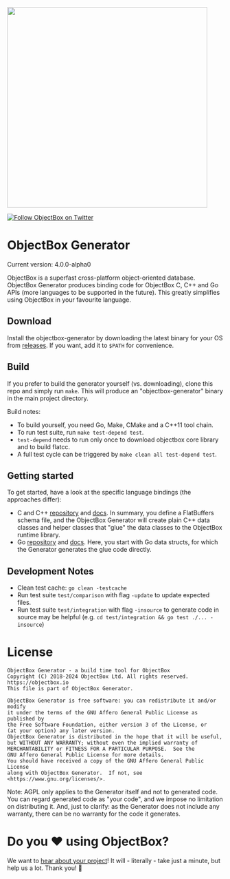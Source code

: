 <img width="466" src="https://raw.githubusercontent.com/objectbox/objectbox-java/master/logo.png">
<br/>

[![Follow ObjectBox on Twitter](https://img.shields.io/twitter/follow/ObjectBox_io.svg?style=flat-square&logo=twitter&color=fff)](https://twitter.com/ObjectBox_io)

# ObjectBox Generator

Current version: 4.0.0-alpha0

ObjectBox is a superfast cross-platform object-oriented database.
ObjectBox Generator produces binding code for ObjectBox C, C++ and Go APIs (more languages to be supported in the future).
This greatly simplifies using ObjectBox in your favourite language.

## Download

Install the objectbox-generator by downloading the latest binary for your OS from [releases](https://github.com/objectbox/objectbox-generator/releases/latest).
If you want, add it to `$PATH` for convenience.

## Build 

If you prefer to build the generator yourself (vs. downloading), clone this repo and simply run `make`.
This will produce an "objectbox-generator" binary in the main project directory.

Build notes:

* To build yourself, you need Go, Make, CMake and a C++11 tool chain.
* To run test suite, run `make test-depend test`.
* `test-depend` needs to run only once to download objectbox core library and to build flatcc.
* A full test cycle can be triggered by `make clean all test-depend test`.

## Getting started

To get started, have a look at the specific language bindings (the approaches differ):

* C and C++ [repository](https://github.com/objectbox/objectbox-c) and [docs](https://cpp.objectbox.io/).
  In summary, you define a FlatBuffers schema file, and the ObjectBox Generator will create plain C++ data classes
  and helper classes that "glue" the data classes to the ObjectBox runtime library.
* Go [repository](https://github.com/objectbox/objectbox-go) and [docs](https://golang.objectbox.io/).
  Here, you start with Go data structs, for which the Generator generates the glue code directly.

## Development Notes

* Clean test cache: `go clean -testcache`
* Run test suite `test/comparison` with flag `-update` to update expected files.
* Run test suite `test/integration` with flag `-insource` to generate code in source may be helpful (e.g. `cd test/integration && go test ./... -insource`)

# License

```
ObjectBox Generator - a build time tool for ObjectBox
Copyright (C) 2018-2024 ObjectBox Ltd. All rights reserved.
https://objectbox.io
This file is part of ObjectBox Generator.

ObjectBox Generator is free software: you can redistribute it and/or modify
it under the terms of the GNU Affero General Public License as published by
the Free Software Foundation, either version 3 of the License, or
(at your option) any later version.
ObjectBox Generator is distributed in the hope that it will be useful,
but WITHOUT ANY WARRANTY; without even the implied warranty of
MERCHANTABILITY or FITNESS FOR A PARTICULAR PURPOSE.  See the
GNU Affero General Public License for more details.
You should have received a copy of the GNU Affero General Public License
along with ObjectBox Generator.  If not, see <https://www.gnu.org/licenses/>.
```

Note: AGPL only applies to the Generator itself and not to generated code.
You can regard generated code as "your code", and we impose no limitation on distributing it.
And, just to clarify: as the Generator does not include any warranty, there can be no warranty for the code it generates.       

# Do you ♥️ using ObjectBox?

We want to [hear about your project](https://docs.google.com/forms/d/e/1FAIpQLScIYiOIThcq-AnDVoCvnZOMgxO4S-fBtDSFPQfWldJnhi2c7Q/viewform)!
It will - literally - take just a minute, but help us a lot. Thank you!​ 🙏​
